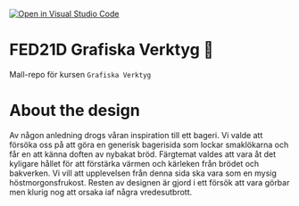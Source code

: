 [![Open in Visual Studio Code](https://classroom.github.com/assets/open-in-vscode-c66648af7eb3fe8bc4f294546bfd86ef473780cde1dea487d3c4ff354943c9ae.svg)](https://classroom.github.com/online_ide?assignment_repo_id=8449332&assignment_repo_type=AssignmentRepo)
# FED21D Grafiska Verktyg 🎨
Mall-repo för kursen `Grafiska Verktyg`

# About the design

Av någon anledning drogs våran inspiration till ett bageri. Vi valde att försöka oss på att göra en generisk bagerisida som lockar smaklökarna och får en att känna doften av nybakat bröd. Färgtemat valdes att vara åt det kyligare hållet för att förstärka värmen och kärleken från brödet och bakverken. Vi vill att upplevelsen från denna sida ska vara som en mysig höstmorgonsfrukost. Resten av designen är gjord i ett försök att vara görbar men klurig nog att orsaka iaf några vredesutbrott. 
